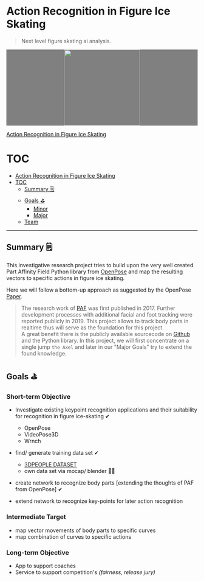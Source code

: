 # Action Recognition in Figure Ice Skating

> Next level figure skating ai analysis.

<p style="text-align:center; background-color: gray;"><img src="axel_paf.gif" width="200px"></p>

[Action Recognition in Figure Ice Skating](#action-recognition-in-figure-ice-skating)

# TOC

- [Action Recognition in Figure Ice Skating](#action-recognition-in-figure-ice-skating)
- [TOC](#toc)
  - [Summary 🗒](#summary-%f0%9f%97%92)
  - [Goals ⛳️](#goals-%e2%9b%b3%ef%b8%8f)
    - [Minor](#minor)
    - [Major](#major)
  - [Team](#team)

---

## Summary 🗒

This investigative research project tries to build upon the very well created Part Affinity Field Python library from [OpenPose](https://arxiv.org/pdf/1812.08008.pdf) and map the resulting vectors to specific actions in figure ice skating.

Here we will follow a bottom-up approach as suggested by the OpenPose [Paper](https://arxiv.org/pdf/1812.08008.pdf).

> The research work of [PAF](https://github.com/CMU-Perceptual-Computing-Lab/openpose) was first published in 2017. Further development processes with additional facial and foot tracking were reported publicly in 2019. This project allows to track body parts in realtime thus will serve as the foundation for this project.  
> A great benefit there is the publicly available sourcecode on [Github](https://github.com/CMU-Perceptual-Computing-Lab/openpose) and the Python library.
> In this project, we will first concentrate on a single jump `the Axel` and later in our "Major Goals" try to extend the found knowledge.

## Goals ⛳️
### Short-term Objective
- Investigate existing keypoint recognition applications and their suitability for recognition in figure ice-skating ✔
    - OpenPose
    - VideoPose3D
    - Wrnch
- find/ generate training data set ✔
    - [3DPEOPLE DATASET](https://cv.iri.upc-csic.es/)
    - own data set via mocap/ blender 🛑🛑
    
- create network to recognize body parts [extending the thoughts of PAF from OpenPose] ✔
- extend network to recognize key-points for later action recognition
### Intermediate Target
- map vector movements of body parts to specific curves
- map combination of curves to specific actions

### Long-term Objective
- App to support coaches
- Service to support competition's _(fairness, release jury)_


